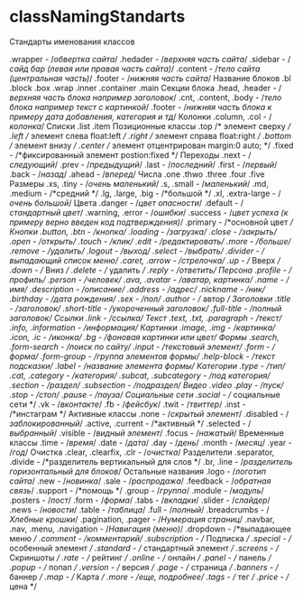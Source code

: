 # classNamingStandarts
Стандарты именования классов

.wrapper - /*обвертка сайта*/
.hedader - /*верхняя часть сайта*/
.sidebar - /*сайд бар (левая или правая часть сайта)*/
.content - /*тело сайта (центральная часть)*/
.footer  - /*нижняя часть сайта*/
Название блоков
.bl 
.block 
.box
.wrap
.inner
.container
.main
Секции блока
.head, .header - /*верхняя часть блока например заголовок*/
.cnt, .content, .body - /*тело блока например текст с картинкой*/
.footer - /*нижняя часть блока к примеру дата добавления, категория и тд*/
Колонки
.column, .col - /*колонка*/
Списки
.list
.item
Позиционные классы
.top /* элемент сверху */
.left /* элемент слева float:left */
.right /* элемент справа float:right */
.bottom /* элемент внизу */
.center /* элемент отцентрирован  margin:0 auto; */
.fixed - /*фиксированный элемент postion:fixed */
Переходы
.next  - /*следующий*/
.prev  - /*предыдущий*/
.last  - /*последний*/
.first - /*первый*/
.back  - /*назад*/
.ahead - /*вперед*/
Числа
.one
.thwo
.three
.four
.five
Размеры
.xs, .tiny   - /*очень маленький*/
.s,  .small  - /*маленький*/
.md, .medium - /*средний */
.lg, .large, .big - /*большой */
.xl, .extra-large - /*очень большой*/
Цвета
.danger  - /*цвет опасности*/
.default - /*стандартный цвет*/
.warning, .error - /*ошибки*/
.success - /*цвет успеха (к примеру верно введен код подтверждения)*/
.primary - /*основной цвет */
Кнопки
.button, .btn - /*кнопка*/
.loading - /*загрузка*/
.close - /*закрыть*/
.open  - /*открыть*/
.touch - /*клик*/
.edit  - /*редактировать*/
.more  - /*больше*/
.remove  - /*удалить*/
.logout  - /*выход*/
.select  - /*выбрать*/
.divider - /*выпадающий список меню*/
.caret, .arrow - /*стрелочка*/
.up - /* Вверх */
.down - /* Вниз */
.delete - /* удалить */
.reply    - /*ответить*/
Персона
.profile - /*профиль*/
.person - /*человек*/
.ava, .avatar - /*аватар, картинка*/
.name - /*имя*/
.description - /*описание*/
.address  - /*адрес*/
.nickname - /*ник*/
.birthday - /*дата рождения*/
.sex - /*пол*/
.author - /* автор */
Заголовки
.title - /*заголовок*/
.short-title - /*укороченный заголовок*/
.full-title  - /*полный заголовок*/
Ссылки
.link - /*ссылка*/
Текст
.text, .txt, .paragraph  - /*текст*/
.info, .information - /*информация*/
Картинки
.image, .img - /*картинка*/
.icon, .ic   - /*иконка*/
.bg - /*фоновая картинки или цвет*/
Формы
.search, .form-search - /*поиск по сайту*/
.input - /*текстовый элемент*/
.form  - /*форма*/
.form-group - /*группа элементов формы*/
.help-block - /*текст подсказки*/
.label - /*название элемента формы*/
Категории
.type - /*тип*/
.cat, .category - /*категория*/
.subcat, .subcategory - /*под категория*/
.section    - /*раздел*/
.subsection - /*подраздел*/
Видео
.video
.play  - /*пуск*/
.stop  - /*стоп*/
.pause - /*пауза*/
Социальные сети
.social - /* социальные сети */
.vk   - /*вконтакте*/
.fb   - /*фейсбук*/
.twit - /*твиттер*/
.inst - /*инстаграм */
Активные классы
.none     - /*скрытый элемент*/
.disabled - /*заблокированный*/
.active, .current   - /*активный */
.selected - /*выбранный*/
.visible  - /*видный элемент*/
.focus    - /*нажатый*/
Временные классы
.time  - /*время*/
.date  - /*дата*/
.day   - /*день*/
.month - /*месяц*/
.year  - /*год*/
Очистка
.clear, .clearfix, .clr - /*очистка*/
Разделители
.separator, .divide - /*разделитель вертикальный для слов */
.br, .line - /*разделитель горизонтальный для блоков*/
Остальные названия
.logo    - /*логотип сайта*/
.new    - /*новинка*/
.sale   - /*распродажа*/
.feedback - /*обратная связь*/
.support - /*помощь */
.group  - /*группа*/
.module - /*модуль*/
.posters - /*пост*/
.form   - /*форма*/
.tabs   - /*вкладки*/
.slider - /*слайдер*/
.news   - /*новости*/
.table  - /*таблица*/
.full   - /*полный*/
.breadcrumbs - /*Хлебные крошки*/
.pagination, .pager - /*Нумерация страниц*/
.navbar, .nav, .menu, .navigation - /*Навигация (меню)*/
.dropdown - /*выпадающее меню */
.comment  - /*комментарий*/
.subscription - /* Подписка */
.special - /* особенный элемент */
.standard - /* стандартный элемент */
.screens - /* Скриншоты */
.rate - /* рейтинг */
.online - /* онлайн */
.panel - /* панель */
.popup - /* попап */
.version - /* версия */
.page - /* страница */
.banners - /* баннер */
.map - /* Карта */
.more - /*еще, подробнее*/
.tags - /* тег */
.price - /* цена */
